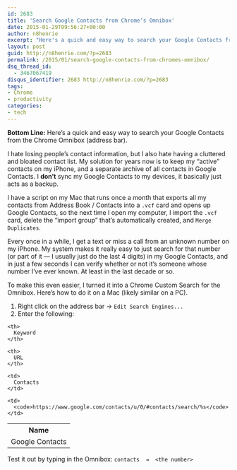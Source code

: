 ```yaml
---
id: 2683
title: 'Search Google Contacts from Chrome’s Omnibox'
date: 2015-01-29T09:56:27+00:00
author: n8henrie
excerpt: "Here's a quick and easy way to search your Google Contacts from the Chrome Omnibox (address bar)."
layout: post
guid: http://n8henrie.com/?p=2683
permalink: /2015/01/search-google-contacts-from-chromes-omnibox/
dsq_thread_id:
  - 3467067419
disqus_identifier: 2683 http://n8henrie.com/?p=2683
tags:
- Chrome
- productivity
categories:
- tech
---
```

**Bottom Line:** Here’s a quick and easy way to search your Google Contacts from the Chrome Omnibox (address bar).<!--more-->

I hate losing people’s contact information, but I also hate having a cluttered and bloated contact list. My solution for years now is to keep my “active” contacts on my iPhone, and a separate archive of all contacts in Google Contacts. I **don’t** sync my Google Contacts to my devices, it basically just acts as a backup.

I have a script on my Mac that runs once a month that exports all my contacts from Address Book / Contacts into a `.vcf` card and opens up Google Contacts, so the next time I open my computer, I import the `.vcf` card, delete the “import group” that’s automatically created, and `Merge Duplicates`.

Every once in a while, I get a text or miss a call from an unknown number on my iPhone. My system makes it really easy to just search for that number (or part of it — I usually just do the last 4 digits) in my Google Contacts, and in just a few seconds I can verify whether or not it’s someone whose number I’ve ever known. At least in the last decade or so.

To make this even easier, I turned it into a Chrome Custom Search for the Omnibox. Here’s how to do it on a Mac (likely similar on a PC).

  1. Right click on the address bar -> `Edit Search Engines...`
  2. Enter the following:



<table>
  <col /> <col /> <col /> <tr>
    <th>
      Name
    </th>

    <th>
      Keyword
    </th>

    <th>
      URL
    </th>
  </tr>

  <tr>
    <td>
      Google Contacts
    </td>

    <td>
      Contacts
    </td>

    <td>
      <code>https://www.google.com/contacts/u/0/#contacts/search/%s</code>
    </td>
  </tr>
</table>

Test it out by typing in the Omnibox: `contacts  ⇥  <the number>`
